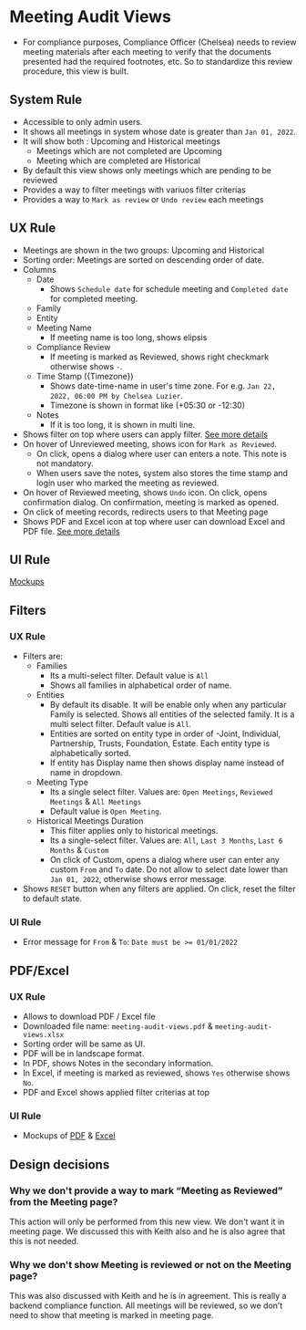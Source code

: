 # Meeting Audit Views

- For compliance purposes, Compliance Officer (Chelsea) needs to review meeting materials after each meeting to verify that the documents presented had the required footnotes, etc. So to standardize this review procedure, this view is built.

## System Rule
- Accessible to only admin users.
- It shows all meetings in system whose date is greater than `Jan 01, 2022`.
- It will show both : Upcoming and Historical meetings
    - Meetings which are not completed are Upcoming
    - Meeting which are completed are Historical
- By default this view shows only meetings which are pending to be reviewed
- Provides a way to filter meetings with variuos filter criterias
- Provides a way to `Mark as review` or `Undo review` each meetings


## UX Rule
- Meetings are shown in the two groups: Upcoming and Historical
- Sorting order: Meetings are sorted on descending order of date.
- Columns
    - Date
        - Shows `Schedule date` for schedule meeting and `Completed date` for completed meeting.
    - Family
    - Entity
    - Meeting Name
        - If meeting name is too long, shows elipsis
    - Compliance Review
        - If meeting is marked as Reviewed, shows right checkmark otherwise shows `-`.
    - Time Stamp ({Timezone})
        - Shows date-time-name in user's time zone. For e.g. `Jan 22, 2022, 06:00 PM by Chelsea Luzier`.
        - Timezone is shown in format like (+05:30 or -12:30)
    - Notes
        - If it is too long, it is shown in multi line.
- Shows filter on top where users can apply filter. [See more details](#filters)
- On hover of Unreviewed meeting, shows icon for `Mark as Reviewed`. 
    - On click, opens a dialog where user can enters a note. This note is not mandatory.
    - When users save the notes, system also stores the time stamp and login user who marked the meeting as reviewed.
- On hover of Reviewed meeting, shows `Undo` icon. On click, opens confirmation dialog. On confirmation, meeting is marked as opened.
- On click of meeting records, redirects users to that Meeting page
- Shows PDF and Excel icon at top where user can download Excel and PDF file. [See more details](#pdfexcel)


## UI Rule

[Mockups](https://drive.google.com/drive/u/0/folders/1XZbDf9MP-A5_clNF1fbaz243cfqfQ7a3)



## Filters

### UX Rule
- Filters are:
    - Families
        - Its a multi-select filter. Default value is `All`
        - Shows all families in alphabetical order of name.
    - Entities
        - By default its disable. It will be enable only when any particular Family is selected. Shows all entities of the selected family. It is a multi select filter. Default value is `All`.
        - Entities are sorted on entity type in order of -Joint, Individual, Partnership, Trusts, Foundation, Estate. Each entity type is alphabetically sorted.
        - If entity has Display name then shows display name instead of name in dropdown.
    - Meeting Type
        - Its a single select filter. Values are: `Open Meetings`, `Reviewed Meetings` & `All Meetings`
        - Default value is `Open Meeting`.
    - Historical Meetings Duration
        - This filter applies only to historical meetings.
        - Its a single-select filter. Values are: `All`, `Last 3 Months`, `Last 6 Months` & `Custom`
        - On click of Custom, opens a dialog where user can enter any custom `From` and `To` date. Do not allow to select date lower than `Jan 01, 2022`, otherwise shows error message.
- Shows `RESET` button when any filters are applied. On click, reset the filter to default state.


### UI Rule

- Error message for `From` & `To`: `Date must be >= 01/01/2022`



## PDF/Excel

### UX Rule

- Allows to download PDF / Excel file
- Downloaded file name: `meeting-audit-views.pdf` & `meeting-audit-views.xlsx`
- Sorting order will be same as UI.
- PDF will be in landscape format. 
- In PDF, shows Notes in the secondary information.
- In Excel, if meeting is marked as reviewed, shows `Yes` otherwise shows `No`.
- PDF and Excel shows applied filter criterias at top

### UI Rule

- Mockups of [PDF](https://drive.google.com/file/d/1TrL-aUh2L3bftDYgKXG_y3zIkicMTL4V/view?usp=sharing) & [Excel](https://docs.google.com/spreadsheets/d/14SCAhC_ZXTi22PejnSCWSH3jXMR1k4mh/edit#gid=126083448)


## Design decisions

### Why we don't provide a way to mark “Meeting as Reviewed” from the Meeting page? 

This action will only be performed from this new view. We don't want it in meeting page. We discussed this with Keith also and he is also agree that this is not needed. 
 
### Why we don't show Meeting is reviewed or not on the Meeting page?

This was also discussed with Keith and he is in agreement. This is really a backend compliance function.  All meetings will be reviewed, so we don’t need to show that meeting is marked in meeting page. 


